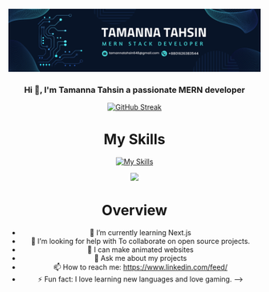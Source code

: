 

![The San Juan Mountains are beautiful!](/img/banner.png "San Juan Mountains")

<div>
<h3 align="center">Hi 👋, I'm Tamanna Tahsin a passionate MERN developer </h3>
</div>

<div align="center">

[![GitHub Streak](https://github-readme-streak-stats.herokuapp.com?user=TamannaTahsin1&theme=prussian&hide_border=true&border_radius=1.5&card_width=500)](https://git.io/streak-stats)

# My Skills
<div align="center">

[![My Skills](https://skillicons.dev/icons?i=js,html,css,react,express,tailwind,nodejs,mongodb,firebase)](https://skillicons.dev)
</div>

<div align="center">

![](http://github-profile-summary-cards.vercel.app/api/cards/stats?username=vn7n24fzkq&theme=default)
</div>

# Overview
- 🌱 I’m currently learning Next.js
- 🤔 I’m looking for help with  To collaborate on open source projects.
- 🤔 I can make animated websites 
- 💬 Ask me about my projects
- 📫 How to reach me: https://www.linkedin.com/feed/
- ⚡ Fun fact: I love learning new languages and love gaming.
-->
